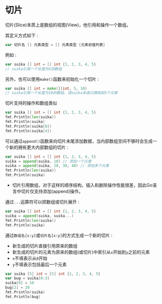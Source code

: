 # 切片
切片(Slice)本质上是数组的视图(View)，他引用和操作一个数组。  

其定义方式如下 :  
```Go
var 切片名 [] 元素类型 = [] 元素类型 {元素初值列表}
```
例如 :  
```Go
var suika [] int = [] int {1, 2, 3, 4, 5}
// suika引用一个长度为5的数组
```

另外，也可以使用`make()`函数来初始化一个切片 :  
```Go
var suika [] int = make([]int, 5, 10) 
// suika引用一个长度为10的数组，但suika本身只拥有前5个元素
```

切片支持的操作和数组类似
```Go
var suika [] int = [] int {1, 2, 3, 4, 5}
fmt.Println(len(suika))
fmt.Println(suika)
fmt.Println(suika[0])
fmt.Println(suika[4])
```

可以通过`append()`函数来向切片末尾添加数据，当内部数组空间不够时会生成一个新的拥有更大内部数组的切片 :  
```Go
var suika [] int = [] int {1, 2, 3, 4, 5}
suika = append(suika, 10) // 添加一个元素
suika = append(suika, 20, 30, 40) // 添加多个元素
fmt.Println(len(suika))
fmt.Println(suika)
```
* 切片引用数组，对于这样的顺序结构，插入和删除操作性能很差，因此Go语言中切片仅支持添加(append)操作。

通过`...`运算符可以把数组或切片展开 :  
```Go
var suika [] int = [] int {1, 2, 3, 4, 5}
suika = append(suika, suika...)
fmt.Println(len(suika))
fmt.Println(suika)
```

通过`数组名[x:y]`或`切片名[x:y]`的方式生成一个新的切片 :  
* 新生成的切片直接引用原来的数组
* 新生成的切片的元素为原来的数组(或切片)中索引从`x`开始到`y`之前的元素
* `x`不填表示从`0`开始
* `y`不填表示包括最后一个元素
```Go
var suika [5] int = [5] int {1, 2, 3, 4, 5}
var bug = suika[0:3]
suika[0] = 10
bug[2] = 20
fmt.Println(suika)
fmt.Println(bug)
```

